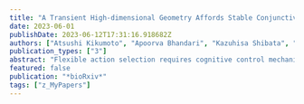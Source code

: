 ```yaml
---
title: "A Transient High-dimensional Geometry Affords Stable Conjunctive Subspaces for Efficient Action Selection"
date: 2023-06-01
publishDate: 2023-06-12T17:31:16.918682Z
authors: ["Atsushi Kikumoto", "Apoorva Bhandari", "Kazuhisa Shibata", "David Badre"]
publication_types: ["3"]
abstract: "Flexible action selection requires cognitive control mechanisms capable of mapping the same inputs to diverse output actions depending on goals and contexts. How the brain encodes information to enable this capacity remains one of the longstanding and fundamental problems in cognitive neuroscience. From a neural state-space perspective, solving this problem requires a control representation that can disambiguate similar input neural states, making task-critical dimensions separable depending on the context. Moreover, for action selection to be robust and time-invariant, control representations must be stable in time, thereby enabling efficient readout by downstream processing units. Thus, an ideal control representation should leverage geometry and dynamics that maximize the separability and stability of neural trajectories for task computations. Here, using novel EEG decoding methods, we investigated how the geometry and dynamics of control representations constrain flexible action selection in the human brain. Specifically, we tested the hypothesis that encoding a temporally stable conjunctive subspace that integrates stimulus, response, and context (i.e., rule) information in a high-dimensional geometry achieves the separability and stability needed for context-dependent action selection. Human participants performed a task that requires context-dependent action selection based on pre-instructed rules. Participants were cued to respond immediately at varying intervals following stimulus presentation, which forced responses at different states in neural trajectories. We discovered that in the moments before successful responses, there was a transient expansion of representational dimensionality that separated conjunctive subspaces. Further, we found that the dynamics stabilized in the same time window, and that the timing of entry into this stable and high-dimensional state predicted the quality of response selection on individual trials. These results establish the neural geometry and dynamics the human brain needs for flexible control over behavior. ### Competing Interest Statement The authors have declared no competing interest."
featured: false
publication: "*bioRxiv*"
tags: ["z_MyPapers"]
---
```


